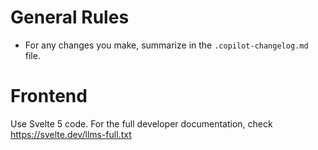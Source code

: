 # General Rules

- For any changes you make, summarize in the `.copilot-changelog.md` file.

# Frontend

Use Svelte 5 code. For the full developer documentation, check https://svelte.dev/llms-full.txt
